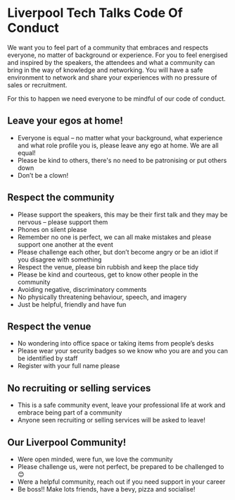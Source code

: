 # Liverpool Tech Talks Code Of Conduct

We want you to feel part of a community that embraces and respects everyone, no matter of background or experience.  For you to feel energised and inspired by the speakers, the attendees and what a community can bring in the way of knowledge and networking. You will have a safe environment to network and share your experiences with no pressure of sales or recruitment.

For this to happen we need everyone to be mindful of our code of conduct.  

## Leave your egos at home!
* Everyone is equal – no matter what your background, what experience and what role profile you is, please leave any ego at home. We are all equal!
* Please be kind to others, there's no need to be patronising or put others down
* Don’t be a clown!

## Respect the community
* Please support the speakers, this may be their first talk and they may be nervous – please support them
* Phones on silent please
* Remember no one is perfect, we can all make mistakes and please support one another at the event
* Please challenge each other, but don’t become angry or be an idiot if you disagree with something
* Respect the venue, please bin rubbish and keep the place tidy
* Please be kind and courteous, get to know other people in the community
* Avoiding negative, discriminatory comments
* No physically threatening behaviour, speech, and imagery
* Just be helpful, friendly and have fun

## Respect the venue
* No wondering into office space or taking items from people’s desks
* Please wear your security badges so we know who you are and you can be identified by staff
* Register with your full name please

## No recruiting or selling services
* This is a safe community event, leave your professional life at work and embrace being part of a community
* Anyone seen recruiting or selling services will be asked to leave!

## Our Liverpool Community!
* Were open minded, were fun, we love the community
* Please challenge us, were not perfect, be prepared to be challenged to 😊
* Were a helpful community, reach out if you need support in your career
* Be boss!! Make lots friends, have a bevy, pizza and socialise!
